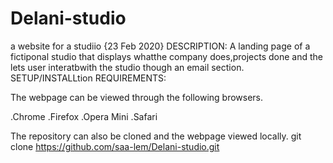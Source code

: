 # Delani-studio
a website for a studiio
{23 Feb 2020}
DESCRIPTION:
A landing page of a fictiponal studio that displays whatthe company does,projects done and the lets user interatbwith the studio though an email section.
SETUP/INSTALLtion REQUIREMENTS:

The webpage can be viewed through the following browsers.

.Chrome
.Firefox
.Opera Mini
.Safari
 
 The repository can also be cloned and the webpage viewed locally.
 git clone https://github.com/saa-lem/Delani-studio.git
